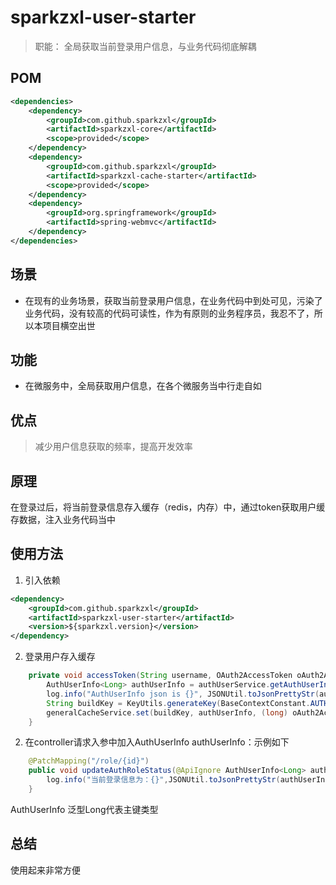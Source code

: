 # sparkzxl-user-starter

> 职能：
> 全局获取当前登录用户信息，与业务代码彻底解耦

## POM

```xml
<dependencies>
    <dependency>
        <groupId>com.github.sparkzxl</groupId>
        <artifactId>sparkzxl-core</artifactId>
        <scope>provided</scope>
    </dependency>
    <dependency>
        <groupId>com.github.sparkzxl</groupId>
        <artifactId>sparkzxl-cache-starter</artifactId>
        <scope>provided</scope>
    </dependency>
    <dependency>
        <groupId>org.springframework</groupId>
        <artifactId>spring-webmvc</artifactId>
    </dependency>
</dependencies>
```

## 场景

- 在现有的业务场景，获取当前登录用户信息，在业务代码中到处可见，污染了业务代码，没有较高的代码可读性，作为有原则的业务程序员，我忍不了，所以本项目横空出世

## 功能

- 在微服务中，全局获取用户信息，在各个微服务当中行走自如

## 优点

> 减少用户信息获取的频率，提高开发效率

## 原理

在登录过后，将当前登录信息存入缓存（redis，内存）中，通过token获取用户缓存数据，注入业务代码当中

## 使用方法

1. 引入依赖

```xml
<dependency>
    <groupId>com.github.sparkzxl</groupId>
    <artifactId>sparkzxl-user-starter</artifactId>
    <version>${sparkzxl.version}</version>
</dependency>
```

2. 登录用户存入缓存

```java
    private void accessToken(String username, OAuth2AccessToken oAuth2AccessToken) {
        AuthUserInfo<Long> authUserInfo = authUserService.getAuthUserInfo(username);
        log.info("AuthUserInfo json is {}", JSONUtil.toJsonPrettyStr(authUserInfo));
        String buildKey = KeyUtils.generateKey(BaseContextConstant.AUTH_USER, oAuth2AccessToken.getValue());
        generalCacheService.set(buildKey, authUserInfo, (long) oAuth2AccessToken.getExpiresIn());
    }
```

2. 在controller请求入参中加入AuthUserInfo<Long> authUserInfo：示例如下

```java
    @PatchMapping("/role/{id}")
    public void updateAuthRoleStatus(@ApiIgnore AuthUserInfo<Long> authUserInfo) {
        log.info("当前登录信息为：{}",JSONUtil.toJsonPrettyStr(authUserInfo))
    }
```

AuthUserInfo<Long>  泛型Long代表主键类型

## 总结

使用起来非常方便
